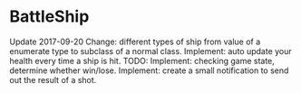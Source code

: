 # BattleShip
Update 2017-09-20
  Change: different types of ship from value of a enumerate type to subclass of a normal class.
  Implement: auto update your health every time a ship is hit.
TODO:
  Implement: checking game state, determine whether win/lose.
  Implement: create a small notification to send out the result of a shot.
